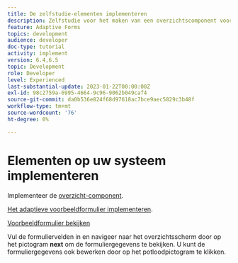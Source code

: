 ```yaml
---
title: De zelfstudie-elementen implementeren
description: Zelfstudie voor het maken van een overzichtscomponent voor het controleren van formuliergegevens voordat deze worden verzonden.
feature: Adaptive Forms
topics: development
audience: developer
doc-type: tutorial
activity: implement
version: 6.4,6.5
topic: Development
role: Developer
level: Experienced
last-substantial-update: 2023-01-22T00:00:00Z
exl-id: 98c2759a-6995-4664-9c96-9062b049caf4
source-git-commit: da0b536e824f68d97618ac7bce9aec5829c3b48f
workflow-type: tm+mt
source-wordcount: '76'
ht-degree: 0%

---
```


# Elementen op uw systeem implementeren

Implementeer de [overzicht-component](assets/summarize-component.zip).

[Het adaptieve voorbeeldformulier implementeren](assets/sample-adaptive-form.zip).

[Voorbeeldformulier bekijken](http://localhost:4502/content/dam/formsanddocuments/testsummary/jcr:content?wcmmode=disabled)

Vul de formuliervelden in en navigeer naar het overzichtsscherm door op het pictogram **next** om de formuliergegevens te bekijken. U kunt de formuliergegevens ook bewerken door op het potloodpictogram te klikken.
